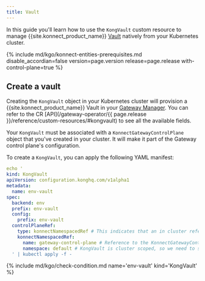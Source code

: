 ```yaml
---
title: Vault
---
```


In this guide you'll learn how to use the `KongVault` custom resource to manage
{{site.konnect_product_name}} [Vault](/konnect/gateway-manager/configuration/#vaults) natively from your Kubernetes cluster.

{% include md/kgo/konnect-entities-prerequisites.md disable_accordian=false version=page.version release=page.release
with-control-plane=true %}

## Create a vault

Creating the `KongVault` object in your Kubernetes cluster will provision a {{site.konnect_product_name}} Vault in
your [Gateway Manager](/konnect/gateway-manager). You can refer to the CR [API](/gateway-operator/{{ page.release
}}/reference/custom-resources/#kongvault) to see all the available fields.

Your `KongVault` must be associated with a `KonnectGatewayControlPlane` object that you've created in your cluster.
It will make it part of the Gateway control plane's configuration.

To create a `KongVault`, you can apply the following YAML manifest:

```yaml
echo '
kind: KongVault
apiVersion: configuration.konghq.com/v1alpha1
metadata:
  name: env-vault
spec:
  backend: env
  prefix: env-vault
  config:
    prefix: env-vault
  controlPlaneRef:
    type: konnectNamespacedRef # This indicates that an in cluster reference is used
    konnectNamespacedRef:
      name: gateway-control-plane # Reference to the KonnectGatewayControlPlane object
      namespace: default # KongVault is cluster scoped, so we need to specify namespace of the Konnect Control Plane
  ' | kubectl apply -f -
```

{% include md/kgo/check-condition.md name='env-vault' kind='KongVault' %}
